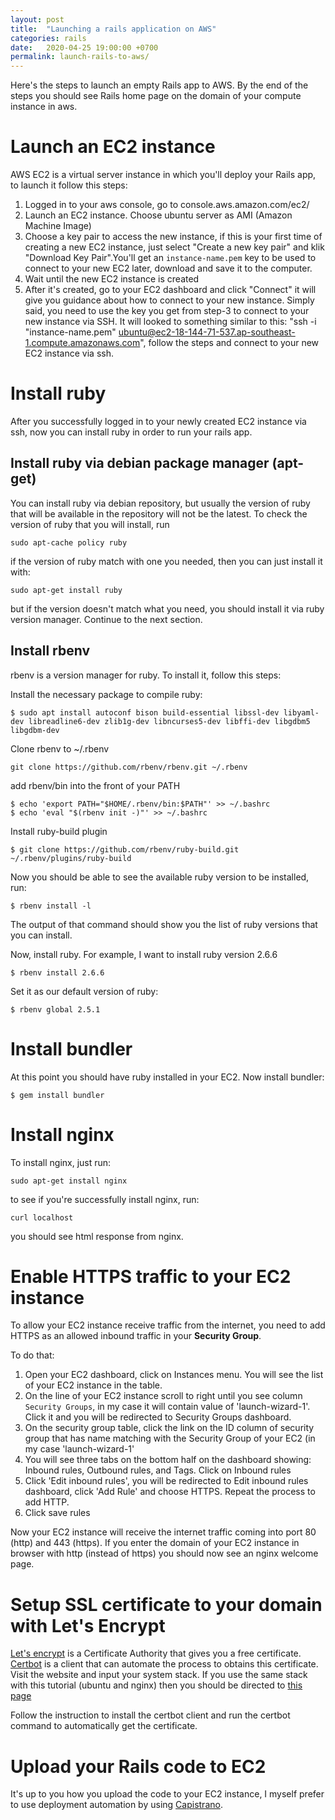 ```yaml
---
layout: post
title:  "Launching a rails application on AWS"
categories: rails
date:   2020-04-25 19:00:00 +0700
permalink: launch-rails-to-aws/
---
```

Here's the steps to launch an empty Rails app to AWS. By the end of the steps you should see Rails home page on the domain of your compute instance in aws.

# Launch an EC2 instance
AWS EC2 is a virtual server instance in which you'll deploy your Rails app, to launch it follow this steps:

1. Logged in to your aws console, go to console.aws.amazon.com/ec2/
2. Launch an EC2 instance. Choose ubuntu server as AMI (Amazon Machine Image)
3. Choose a key pair to access the new instance, if this is your first time of creating a new EC2 instance, just select "Create a new key pair" and klik "Download Key Pair".You'll get an `instance-name.pem` key to be used to connect to your new EC2 later, download and save it to the computer.
4. Wait until the new EC2 instance is created
5. After it's created, go to your EC2 dashboard and click "Connect" it will give you guidance about how to connect to your new instance. Simply said, you need to use the key you get from step-3 to connect to your new instance via SSH. It will looked to something similar to this: "ssh -i "instance-name.pem" ubuntu@ec2-18-144-71-537.ap-southeast-1.compute.amazonaws.com", follow the steps and connect to your new EC2 instance via ssh.

# Install ruby
After you successfully logged in to your newly created EC2 instance via ssh, now you can install ruby in order to run your rails app. 

## Install ruby via debian package manager (apt-get)
You can install ruby via debian repository, but usually the version of ruby that will be available in the repository will not be the latest. To check the version of ruby that you will install, run

```
sudo apt-cache policy ruby
```

if the version of ruby match with one you needed, then you can just install it with:

```
sudo apt-get install ruby
```

but if the version doesn't match what you need, you should install it via ruby version manager. Continue to the next section.

## Install rbenv
rbenv is a version manager for ruby. To install it, follow this steps:

Install the necessary package to compile ruby:

```
$ sudo apt install autoconf bison build-essential libssl-dev libyaml-dev libreadline6-dev zlib1g-dev libncurses5-dev libffi-dev libgdbm5 libgdbm-dev 
```

Clone rbenv to ~/.rbenv

```
git clone https://github.com/rbenv/rbenv.git ~/.rbenv
```
 
add rbenv/bin into the front of your PATH

```
$ echo 'export PATH="$HOME/.rbenv/bin:$PATH"' >> ~/.bashrc
$ echo 'eval "$(rbenv init -)"' >> ~/.bashrc
```

Install ruby-build plugin

```
$ git clone https://github.com/rbenv/ruby-build.git ~/.rbenv/plugins/ruby-build
```

Now you should be able to see the available ruby version to be installed, run:

```
$ rbenv install -l
```

The output of that command should show you the list of ruby versions that you can install.

Now, install ruby. For example, I want to install ruby version 2.6.6

```
$ rbenv install 2.6.6
```

Set it as our default version of ruby:

```
$ rbenv global 2.5.1
```

# Install bundler
At this point you should have ruby installed in your EC2. Now install bundler:

```
$ gem install bundler
```

# Install nginx
To install nginx, just run:

```
sudo apt-get install nginx
```

to see if you're successfully install nginx, run:

```
curl localhost
```

you should see html response from nginx.

# Enable HTTPS traffic to your EC2 instance
To allow your EC2 instance receive traffic from the internet, you need to add HTTPS as an allowed inbound traffic in
your **Security Group**.

To do that:

1. Open your EC2 dashboard, click on Instances menu. You will see the list of your EC2 instance in the table.
2. On the line of your EC2 instance scroll to right until you see column `Security Groups`, in my case it will contain value of 'launch-wizard-1'.
   Click it and you will be redirected to Security Groups dashboard.
3. On the security group table, click the link on the ID column of security group that has name matching with the Security Group of your EC2 (in my case 'launch-wizard-1'
4. You will see three tabs on the bottom half on the dashboard showing: Inbound rules, Outbound rules, and Tags. Click on Inbound rules
5. Click 'Edit inbound rules', you will be redirected to Edit inbound rules dashboard, click 'Add Rule' and choose HTTPS. Repeat the process to add HTTP.
6. Click save rules

Now your EC2 instance will receive the internet traffic coming into port 80 (http) and 443 (https).
If you enter the domain of your EC2 instance in browser with http (instead of https) you should now see an nginx welcome page.

# Setup SSL certificate to your domain with Let's Encrypt
[Let's encrypt](https://letsencrypt.org/getting-started/) is a Certificate Authority that gives you a free certificate.
[Certbot](https://certbot.eff.org/) is a client that can automate the process to obtains this certificate.
Visit the website and input your system stack.
If you use the same stack with this tutorial (ubuntu and nginx) then you should be directed to [this page](https://certbot.eff.org/lets-encrypt/ubuntubionic-nginx)

Follow the instruction to install the certbot client and run the certbot command to automatically get the certificate.

# Upload your Rails code to EC2
It's up to you how you upload the code to your EC2 instance, I myself prefer to use deployment automation by using
[Capistrano](https://capistranorb.com/).
